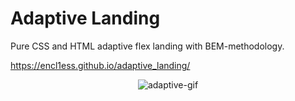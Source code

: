 # Adaptive Landing
Pure CSS and HTML adaptive flex landing with BEM-methodology.

https://encl1ess.github.io/adaptive_landing/

<p align="center">
  <img src="https://user-images.githubusercontent.com/74542840/209097483-aeb535ae-a098-45ae-b2a3-6a5cd01a379c.gif" alt="adaptive-gif"
</p>
